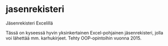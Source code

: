 # jasenrekisteri
Jäsenrekisteri Excelillä

Tässä on kyseessä hyvin yksinkertainen Excel-pohjainen jäsenrekisteri, jolla voi lähettää mm. karhukirjeet. Tehty OOP-opintoihin vuonna 2015.
